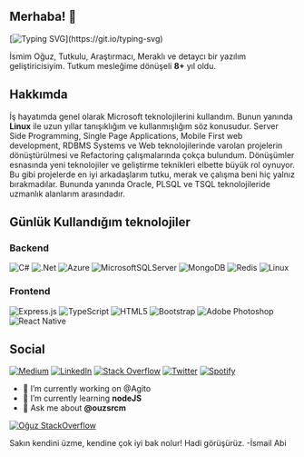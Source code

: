 ## Merhaba! 👋

[![Typing SVG](https://readme-typing-svg.herokuapp.com?color=44DEF7&lines=Software+Developer;Linux+bash+scripting+enthusiast;Frontend+techs+and+JS+dev.)](https://git.io/typing-svg)

İsmim Oğuz, Tutkulu, Araştırmacı, Meraklı ve detaycı bir yazılım geliştiricisiyim. Tutkum mesleğime dönüşeli **8+** yıl oldu.

## Hakkımda

İş hayatımda genel olarak Microsoft teknolojilerini kullandım. Bunun yanında **Linux** ile uzun yıllar tanışıklığım ve kullanmışlığım söz konusudur. Server Side Programming, Single Page Applications, Mobile First web development, RDBMS Systems ve Web teknolojilerinde varolan projelerin dönüştürülmesi ve Refactoring çalışmalarında çokça bulundum. Dönüşümler esnasında yeni teknolojiler ve geliştirme teknikleri elbette büyük rol oynuyor. Bu gibi projelerde en iyi arkadaşlarım tutku, merak ve çalışma beni hiç yalnız bırakmadılar. Bununda yanında Oracle, PLSQL ve TSQL teknolojileride uzmanlık alanlarım arasındadır.

## Günlük Kullandığım teknolojiler

### Backend

![C#](https://img.shields.io/badge/c%23-%23239120.svg?style=for-the-badge&logo=c-sharp&logoColor=white) 
![.Net](https://img.shields.io/badge/.NET-5C2D91?style=for-the-badge&logo=.net&logoColor=white)
![Azure](https://img.shields.io/badge/azure-%230072C6.svg?style=for-the-badge&logo=azure-devops&logoColor=white)
![MicrosoftSQLServer](https://img.shields.io/badge/Microsoft%20SQL%20Sever-CC2927?style=for-the-badge&logo=microsoft%20sql%20server&logoColor=white)
![MongoDB](https://img.shields.io/badge/MongoDB-%234ea94b.svg?style=for-the-badge&logo=mongodb&logoColor=white)
![Redis](https://img.shields.io/badge/redis-%23DD0031.svg?style=for-the-badge&logo=redis&logoColor=white)
![Linux](https://img.shields.io/badge/Linux-FCC624?style=for-the-badge&logo=linux&logoColor=black)

### Frontend
![Express.js](https://img.shields.io/badge/express.js-%23404d59.svg?style=for-the-badge&logo=express&logoColor=%2361DAFB)
![TypeScript](https://img.shields.io/badge/typescript-%23007ACC.svg?style=for-the-badge&logo=typescript&logoColor=white)
![HTML5](https://img.shields.io/badge/html5-%23E34F26.svg?style=for-the-badge&logo=html5&logoColor=white)
![Bootstrap](https://img.shields.io/badge/bootstrap-%23563D7C.svg?style=for-the-badge&logo=bootstrap&logoColor=white)
![Adobe Photoshop](https://img.shields.io/badge/adobephotoshop-%2331A8FF.svg?style=for-the-badge&logo=adobephotoshop&logoColor=white)
![React Native](https://img.shields.io/badge/react_native-%2320232a.svg?style=for-the-badge&logo=react&logoColor=%2361DAFB)

## Social
[![Medium](https://img.shields.io/badge/Medium-%23000000.svg?style=for-the-badge&logo=Medium&logoColor=white)](https://ouzsrcm.medium.com/)
[![LinkedIn](https://img.shields.io/badge/linkedin-%230077B5.svg?style=for-the-badge&logo=linkedin&logoColor=white)](https://www.linkedin.com/in/ouzsrcm/)
[![Stack Overflow](https://img.shields.io/badge/-Stackoverflow-FE7A16?style=for-the-badge&logo=stack-overflow&logoColor=white)](https://stackoverflow.com/users/1892085/o%c4%9fuz)
[![Twitter](https://img.shields.io/badge/<ouzsrcm>-%231DA1F2.svg?style=for-the-badge&logo=Twitter&logoColor=white)](https://twitter.com/ouzsrcm)
[![Spotify](https://img.shields.io/badge/Spotify-1ED760?style=for-the-badge&logo=spotify&logoColor=white)](https://open.spotify.com/playlist/37i9dQZF1DXddGd6mP5X2a?si=d58bdb84a4324829)

- 🔭 I’m currently working on @Agito
- 🌱 I’m currently learning **nodeJS**
- 💬 Ask me about **@ouzsrcm**

[![Oğuz StackOverflow](https://github-readme-stackoverflow.vercel.app/?userID=1892085&layout=compact)](https://stackoverflow.com/users/1892085/oğuz)


Sakın kendini üzme, kendine çok iyi bak nolur! Hadi görüşürüz.
-İsmail Abi

